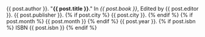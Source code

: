   {{ post.author }}. "**{{ post.title }}**."
  In _{{ post.book }}_, Edited by {{ post.editor }}.
  {{ post.publisher }}. 
  {% if post.city %} {{ post.city }}. {% endif %}
  {% if post.month %} {{ post.month }} {% endif %}
  {{ post.year }}.
  {% if post.isbn %} ISBN {{ post.isbn }} {% endif %}
